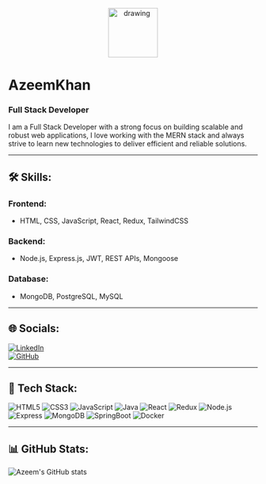 

<p align="center">
<img src="https://images.pexels.com/photos/31039928/pexels-photo-31039928.png" alt="drawing" width="100" />
</p>

# AzeemKhan

### Full Stack Developer

I am a Full Stack Developer with a strong focus on building scalable and robust web applications, I love working with the MERN stack and always strive to learn new technologies to deliver efficient and reliable solutions.

---

## 🛠️ Skills:

### **Frontend**:
- HTML, CSS, JavaScript, React, Redux, TailwindCSS

### **Backend**:
- Node.js, Express.js, JWT, REST APIs, Mongoose

### **Database**:
- MongoDB, PostgreSQL, MySQL


---

## 🌐 Socials:

[![LinkedIn](https://img.shields.io/badge/-LinkedIn-blue)](https://www.linkedin.com)  
[![GitHub](https://img.shields.io/badge/-GitHub-black)](https://github.com/MrAzeeeem23)

---

## 🧰 Tech Stack:
![HTML5](https://img.shields.io/badge/-HTML5-E34F26?logo=html5&logoColor=white)
![CSS3](https://img.shields.io/badge/-CSS3-1572B6?logo=css3&logoColor=white)
![JavaScript](https://img.shields.io/badge/-JavaScript-F7DF1E?logo=javascript&logoColor=black)
![Java](https://img.shields.io/badge/-Java-ED8B00?logo=openjdk&logoColor=white)
![React](https://img.shields.io/badge/-React-61DAFB?logo=react&logoColor=black)
![Redux](https://img.shields.io/badge/-Redux-764ABC?logo=redux&logoColor=white)
![Node.js](https://img.shields.io/badge/-Node.js-339933?logo=node.js&logoColor=white)
![Express](https://img.shields.io/badge/-Express-000000?logo=express&logoColor=white)
![MongoDB](https://img.shields.io/badge/-MongoDB-47A248?logo=mongodb&logoColor=white)
![SpringBoot](https://img.shields.io/badge/-SpringBoot-47A248?logo=Springboot&logoColor=white)
![Docker](https://img.shields.io/badge/-Docker-16A3EE?logo=Docker&logoColor=white)


---

## 📊 GitHub Stats:
![Azeem's GitHub stats](https://github-readme-stats.vercel.app/api?username=MrAzeeeem23&show_icons=true&theme=radical)

